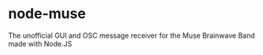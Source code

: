 # node-muse
The unofficial GUI and OSC message receiver for the Muse Brainwave Band made with Node.JS
